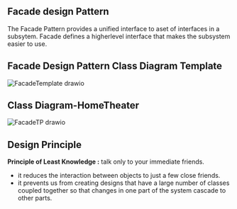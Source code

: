 ## Facade design Pattern
The Facade Pattern provides a unified interface to aset of interfaces in a subsytem. Facade defines a higherlevel interface that makes the subsystem easier to use.

## Facade Design Pattern Class Diagram Template
![FacadeTemplate drawio](https://github.com/ArukondaShiva/DesignPatterns_HF/assets/49832102/c8c4e59f-49cf-4f64-9b8c-cc45c99af77e)

## Class Diagram-HomeTheater
![FacadeTP drawio](https://github.com/ArukondaShiva/DesignPatterns_HF/assets/49832102/ab4b6124-9f57-4ca5-a019-fce2938cfe36)

## Design Principle
**Principle of Least Knowledge :** talk only to your immediate friends.
- it reduces the interaction between objects to just a few close friends.
- it prevents us from creating designs that have a large number of classes coupled together so that changes in one part of the system cascade to other parts.
